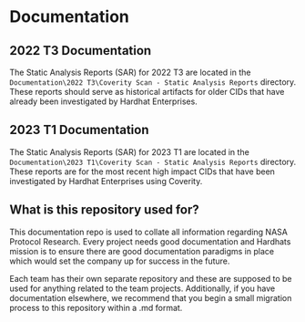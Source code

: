 # Documentation

## 2022 T3 Documentation
The Static Analysis Reports (SAR) for 2022 T3 are located in the `Documentation\2022 T3\Coverity Scan - Static Analysis Reports` directory. These reports should serve as historical artifacts for older CIDs that have already been investigated by Hardhat Enterprises.

## 2023 T1 Documentation
The Static Analysis Reports (SAR) for 2023 T1 are located in the `Documentation\2023 T1\Coverity Scan - Static Analysis Reports` directory. These reports are for the most recent high impact CIDs that have been investigated by Hardhat Enterprises using Coverity.

## What is this repository used for?

This documentation repo is used to collate all information regarding NASA Protocol Research. Every
project needs good documentation and Hardhats mission is to ensure there are good documentation
paradigms in place which would set the company up for success in the future.

Each team has their own separate repository and these are supposed to be used for anything related
to the team projects. Additionally, if you have documentation elsewhere, we recommend that you begin
a small migration process to this repository within a .md format.
